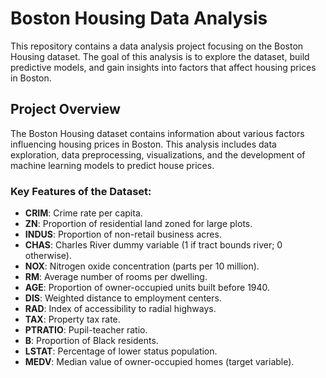 # Boston Housing Data Analysis

This repository contains a data analysis project focusing on the Boston Housing dataset. The goal of this analysis is to explore the dataset, build predictive models, and gain insights into factors that affect housing prices in Boston.

## Project Overview

The Boston Housing dataset contains information about various factors influencing housing prices in Boston. This analysis includes data exploration, data preprocessing, visualizations, and the development of machine learning models to predict house prices.

### Key Features of the Dataset:
- **CRIM**: Crime rate per capita.
- **ZN**: Proportion of residential land zoned for large plots.
- **INDUS**: Proportion of non-retail business acres.
- **CHAS**: Charles River dummy variable (1 if tract bounds river; 0 otherwise).
- **NOX**: Nitrogen oxide concentration (parts per 10 million).
- **RM**: Average number of rooms per dwelling.
- **AGE**: Proportion of owner-occupied units built before 1940.
- **DIS**: Weighted distance to employment centers.
- **RAD**: Index of accessibility to radial highways.
- **TAX**: Property tax rate.
- **PTRATIO**: Pupil-teacher ratio.
- **B**: Proportion of Black residents.
- **LSTAT**: Percentage of lower status population.
- **MEDV**: Median value of owner-occupied homes (target variable).


